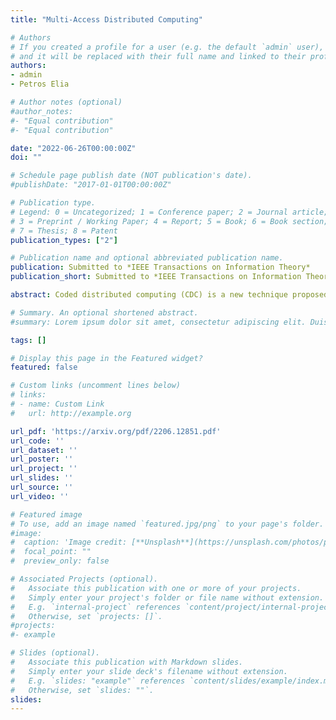 ```yaml
---
title: "Multi-Access Distributed Computing"

# Authors
# If you created a profile for a user (e.g. the default `admin` user), write the username (folder name) here 
# and it will be replaced with their full name and linked to their profile.
authors:
- admin
- Petros Elia

# Author notes (optional)
#author_notes:
#- "Equal contribution"
#- "Equal contribution"

date: "2022-06-26T00:00:00Z"
doi: ""

# Schedule page publish date (NOT publication's date).
#publishDate: "2017-01-01T00:00:00Z"

# Publication type.
# Legend: 0 = Uncategorized; 1 = Conference paper; 2 = Journal article;
# 3 = Preprint / Working Paper; 4 = Report; 5 = Book; 6 = Book section;
# 7 = Thesis; 8 = Patent
publication_types: ["2"]

# Publication name and optional abbreviated publication name.
publication: Submitted to *IEEE Transactions on Information Theory*
publication_short: Submitted to *IEEE Transactions on Information Theory*

abstract: Coded distributed computing (CDC) is a new technique proposed with the purpose of decreasing the intense data exchange required for parallelizing distributed computing systems. Under the famous MapReduce paradigm, this coded approach has been shown to decrease this communication overhead by a factor that is linearly proportional to the overall computation load during the mapping phase. Nevertheless, it is widely accepted that this overhead remains a main bottleneck in distributed computing. To address this, we take a new approach and we explore a new system model which, for the same aforementioned overall computation load of the mapping phase, manages to provide astounding reductions of the communication overhead and, perhaps counterintuitively, a substantial increase of the computational parallelization. In particular, we propose multi-access distributed computing (MADC) as a novel generalization of the original CDC model, where now *mappers* (nodes in charge of the map functions) and *reducers* (nodes in charge of the reduce functions) are distinct computing nodes that are connected through a multi-access network topology. Focusing on the MADC setting with combinatorial topology, which implies $\Lambda$ mappers and $K$ reducers such that there is a unique reducer connected to any $\alpha$ mappers, we propose a novel coded scheme and a novel information-theoretic converse, which jointly identify the optimal inter-reducer communication load, as a function of the computation load, to within a constant gap of $1.5$. Additionally, a modified coded scheme and converse identify the optimal max-link communication load across all existing links to within a gap of $4$. The unparalleled coding gains reported here should not be simply credited to having access to more mapped data, but rather to the powerful role of topology in effectively aligning mapping outputs. This realization raises the open question of which multi-access network topology guarantees the best possible performance in distributed computing.

# Summary. An optional shortened abstract.
#summary: Lorem ipsum dolor sit amet, consectetur adipiscing elit. Duis posuere tellus ac convallis placerat. Proin tincidunt magna sed ex sollicitudin condimentum.

tags: []

# Display this page in the Featured widget?
featured: false

# Custom links (uncomment lines below)
# links:
# - name: Custom Link
#   url: http://example.org

url_pdf: 'https://arxiv.org/pdf/2206.12851.pdf'
url_code: ''
url_dataset: ''
url_poster: ''
url_project: ''
url_slides: ''
url_source: ''
url_video: ''

# Featured image
# To use, add an image named `featured.jpg/png` to your page's folder. 
#image:
#  caption: 'Image credit: [**Unsplash**](https://unsplash.com/photos/pLCdAaMFLTE)'
#  focal_point: ""
#  preview_only: false

# Associated Projects (optional).
#   Associate this publication with one or more of your projects.
#   Simply enter your project's folder or file name without extension.
#   E.g. `internal-project` references `content/project/internal-project/index.md`.
#   Otherwise, set `projects: []`.
#projects:
#- example

# Slides (optional).
#   Associate this publication with Markdown slides.
#   Simply enter your slide deck's filename without extension.
#   E.g. `slides: "example"` references `content/slides/example/index.md`.
#   Otherwise, set `slides: ""`.
slides:
---
```

